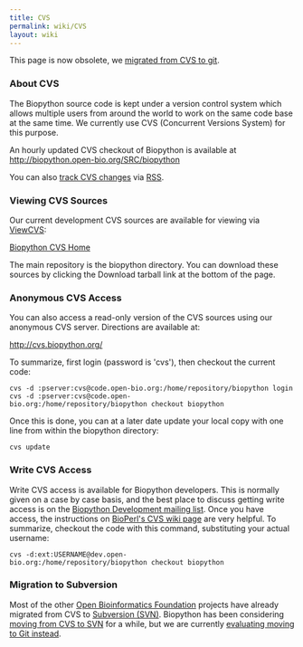 ```yaml
---
title: CVS
permalink: wiki/CVS
layout: wiki
---
```


This page is now obsolete, we [migrated from CVS to
git](GitMigration "wikilink").

### About CVS

The Biopython source code is kept under a version control system which
allows multiple users from around the world to work on the same code
base at the same time. We currently use CVS (Concurrent Versions System)
for this purpose.

An hourly updated CVS checkout of Biopython is available at
<http://biopython.open-bio.org/SRC/biopython>

You can also [track CVS changes](Tracking_CVS_commits "wikilink") via
[RSS](wp:RSS_(file_format) "wikilink").

### Viewing CVS Sources

Our current development CVS sources are available for viewing via
[ViewCVS](http://viewcvs.sourceforge.net/):

[Biopython CVS
Home](http://cvs.biopython.org/cgi-bin/viewcvs/viewcvs.cgi/?cvsroot=biopython)

The main repository is the biopython directory. You can download these
sources by clicking the Download tarball link at the bottom of the page.

### Anonymous CVS Access

You can also access a read-only version of the CVS sources using our
anonymous CVS server. Directions are available at:

[<http://cvs.biopython.org/>](http://cvs.biopython.org/)

To summarize, first login (password is 'cvs'), then checkout the current
code:

`cvs -d :pserver:cvs@code.open-bio.org:/home/repository/biopython login`  
`cvs -d :pserver:cvs@code.open-bio.org:/home/repository/biopython checkout biopython`

Once this is done, you can at a later date update your local copy with
one line from within the biopython directory:

`cvs update`

### Write CVS Access

Write CVS access is available for Biopython developers. This is normally
given on a case by case basis, and the best place to discuss getting
write access is on the [Biopython Development mailing
list](mailto:biopython-dev@biopython.org). Once you have access, the
instructions on [BioPerl's CVS wiki
page](http://www.bioperl.org/wiki/Using_CVS) are very helpful. To
summarize, checkout the code with this command, substituting your actual
username:

`cvs -d:ext:USERNAME@dev.open-bio.org:/home/repository/biopython checkout biopython`

### Migration to Subversion

Most of the other [Open Bioinformatics Foundation](http://open-bio.org)
projects have already migrated from CVS to [Subversion
(SVN)](SVN "wikilink"). Biopython has been considering [moving from CVS
to SVN](Subversion_migration "wikilink") for a while, but we are
currently [evaluating moving to Git instead](GitMigration "wikilink").
